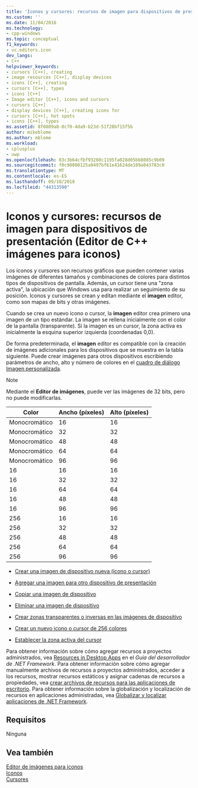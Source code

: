 ```yaml
---
title: 'Iconos y cursores: recursos de imagen para dispositivos de presentación (Editor de C++ imágenes para iconos) | Microsoft Docs'
ms.custom: ''
ms.date: 11/04/2016
ms.technology:
- cpp-windows
ms.topic: conceptual
f1_keywords:
- vc.editors.icon
dev_langs:
- C++
helpviewer_keywords:
- cursors [C++], creating
- image resources [C++], display devices
- icons [C++], creating
- cursors [C++], types
- icons [C++]
- Image editor [C++], icons and cursors
- cursors [C++]
- display devices [C++], creating icons for
- cursors [C++], hot spots
- icons [C++], types
ms.assetid: 8f0809a8-0cf0-4da9-b23d-51f28bf15f5b
author: mikeblome
ms.author: mblome
ms.workload:
- cplusplus
- uwp
ms.openlocfilehash: 03c3b64cfbf93260c1195fa028d05bb8085c9b09
ms.sourcegitcommit: f0c90000125a9497bf61e41624de189a043703c0
ms.translationtype: MT
ms.contentlocale: es-ES
ms.lasthandoff: 09/10/2018
ms.locfileid: "44313590"
---
```

# <a name="icons-and-cursors-image-resources-for-display-devices-c-image-editor-for-icons"></a>Iconos y cursores: recursos de imagen para dispositivos de presentación (Editor de C++ imágenes para iconos)

Los iconos y cursores son recursos gráficos que pueden contener varias imágenes de diferentes tamaños y combinaciones de colores para distintos tipos de dispositivos de pantalla. Además, un cursor tiene una "zona activa", la ubicación que Windows usa para realizar un seguimiento de su posición. Iconos y cursores se crean y editan mediante el **imagen** editor, como son mapas de bits y otras imágenes.

Cuando se crea un nuevo icono o cursor, la **imagen** editor crea primero una imagen de un tipo estándar. La imagen se rellena inicialmente con el color de la pantalla (transparente). Si la imagen es un cursor, la zona activa es inicialmente la esquina superior izquierda (coordenadas 0,0).

De forma predeterminada, el **imagen** editor es compatible con la creación de imágenes adicionales para los dispositivos que se muestra en la tabla siguiente. Puede crear imágenes para otros dispositivos escribiendo parámetros de ancho, alto y número de colores en el [cuadro de diálogo Imagen personalizada](custom-image-dialog-box-image-editor-for-icons.md).

> [!NOTE]
> Mediante el **Editor de imágenes**, puede ver las imágenes de 32 bits, pero no puede modificarlas.

|Color|Ancho (píxeles)|Alto (píxeles)|
|-----------|----------------------|-----------------------|
|Monocromático|16|16|
|Monocromático|32|32|
|Monocromático|48|48|
|Monocromático|64|64|
|Monocromático|96|96|
|16|16|16|
|16|32|32|
|16|64|64|
|16|48|48|
|16|96|96|
|256|16|16|
|256|32|32|
|256|48|48|
|256|64|64|
|256|96|96|

- [Crear una imagen de dispositivo nueva (icono o cursor)](../windows/creating-a-device-image-image-editor-for-icons.md)

- [Agregar una imagen para otro dispositivo de presentación](../windows/adding-an-image-for-a-different-display-device-image-editor-for-icons.md)

- [Copiar una imagen de dispositivo](../windows/copying-a-device-image-image-editor-for-icons.md)

- [Eliminar una imagen de dispositivo](../windows/deleting-a-device-image-image-editor-for-icons.md)

- [Crear zonas transparentes o inversas en las imágenes de dispositivo](../windows/creating-transparent-or-inverse-regions-in-device-images.md)

- [Crear un nuevo icono o cursor de 256 colores](creating-a-256-color-icon-or-cursor-image-editor-for-icons.md)

- [Establecer la zona activa del cursor](../windows/setting-a-cursor-s-hot-spot-image-editor-for-icons.md)

Para obtener información sobre cómo agregar recursos a proyectos administrados, vea [Resources in Desktop Apps](/dotnet/framework/resources/index) en el *Guía del desarrollador de .NET Framework*. Para obtener información sobre cómo agregar manualmente archivos de recursos a proyectos administrados, acceder a los recursos, mostrar recursos estáticos y asignar cadenas de recursos a propiedades, vea [crear archivos de recursos para las aplicaciones de escritorio](/dotnet/framework/resources/creating-resource-files-for-desktop-apps). Para obtener información sobre la globalización y localización de recursos en aplicaciones administradas, vea [Globalizar y localizar aplicaciones de .NET Framework](/dotnet/standard/globalization-localization/index).

## <a name="requirements"></a>Requisitos

Ninguna

## <a name="see-also"></a>Vea también

[Editor de imágenes para iconos](../windows/image-editor-for-icons.md)  
[Iconos](https://msdn.microsoft.com/library/windows/desktop/ms646973)  
[Cursores](https://msdn.microsoft.com/library/windows/desktop/ms646970)